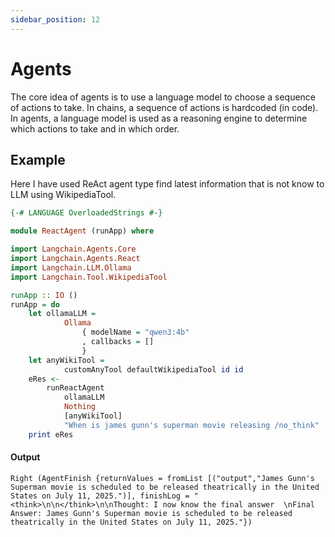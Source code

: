 ```yaml
---
sidebar_position: 12
---
```


# Agents 

The core idea of agents is to use a language model to choose a sequence of actions to take. In chains, a sequence of actions is hardcoded (in code). In agents, a language model is used as a reasoning engine to determine which actions to take and in which order.

## Example 

Here I have used ReAct agent type find latest information that is not know to LLM using WikipediaTool.

```haskell
{-# LANGUAGE OverloadedStrings #-}

module ReactAgent (runApp) where

import Langchain.Agents.Core
import Langchain.Agents.React
import Langchain.LLM.Ollama
import Langchain.Tool.WikipediaTool

runApp :: IO ()
runApp = do
    let ollamaLLM =
            Ollama
                { modelName = "qwen3:4b"
                , callbacks = []
                }
    let anyWikiTool =
            customAnyTool defaultWikipediaTool id id
    eRes <-
        runReactAgent
            ollamaLLM
            Nothing
            [anyWikiTool]
            "When is james gunn's superman movie releasing /no_think"
    print eRes
```

#### Output 

```
Right (AgentFinish {returnValues = fromList [("output","James Gunn's Superman movie is scheduled to be released theatrically in the United States on July 11, 2025.")], finishLog = "<think>\n\n</think>\n\nThought: I now know the final answer  \nFinal Answer: James Gunn's Superman movie is scheduled to be released theatrically in the United States on July 11, 2025."})
```
